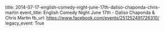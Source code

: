 title: 2014-07-17-english-comedy-night-june-17th-daliso-chaponda-chris-martin
event_title: English Comedy Night June 17th - Daliso Chaponda &amp; Chris Martin
fb_url: https://www.facebook.com/events/251252491726310/
legacy_event: True
